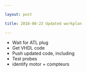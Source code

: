 ```yaml
---

layout: post

title: 2018-08-23 Updated workplan

---
```



-   Wait for ATL plug
-   Get VHDL code
-   Push updated code, including
-   Test probes
-   identify motor + compteurs

